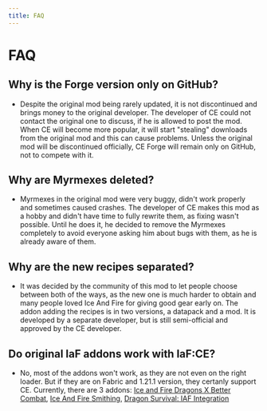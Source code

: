 ```yaml
---
title: FAQ
---
```


# FAQ

## Why is the Forge version only on GitHub?
* Despite the original mod being rarely updated, it is not discontinued and brings money to the original developer. The developer of CE could not contact the original one to discuss, if he is allowed to post the mod. When CE will become more popular, it will start "stealing" downloads from the original mod and this can cause problems. Unless the original mod will be discontinued officially, CE Forge will remain only on GitHub, not to compete with it.

## Why are Myrmexes deleted?
* Myrmexes in the original mod were very buggy, didn't work properly and sometimes caused crashes. The developer of CE makes this mod as a hobby and didn't have time to fully rewrite them, as fixing wasn't possible. Until he does it, he decided to remove the Myrmexes completely to avoid everyone asking him about bugs with them, as he is already aware of them.

## Why are the new recipes separated?
* It was decided by the community of this mod to let people choose between both of the ways, as the new one is much harder to obtain and many people loved Ice And Fire for giving good gear early on. The addon adding the recipes is in two versions, a datapack and a mod. It is developed by a separate developer, but is still semi-official and approved by the CE developer.

## Do original IaF addons work with IaF:CE?
* No, most of the addons won't work, as they are not even on the right loader. But if they are on Fabric and 1.21.1 version, they certanly support CE. Currently, there are 3 addons: [Ice and Fire Dragons X Better Combat](https://www.curseforge.com/minecraft/mc-mods/ice-and-fire-dragons-x-better-combat), [Ice And Fire Smithing](https://modrinth.com/datapack/iceandfire_smithing), [Dragon Survival: IAF Integration](https://modrinth.com/mod/dragon-survival-iaf-integration)
